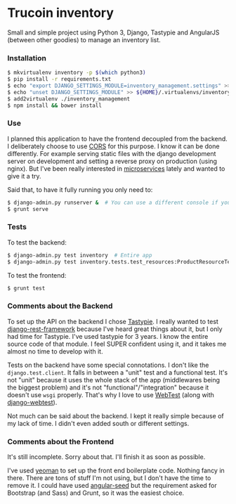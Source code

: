 # Trucoin inventory

Small and simple project using Python 3, Django, Tastypie and AngularJS (between other goodies) to manage an inventory list.

### Installation

```bash
$ mkvirtualenv inventory -p $(which python3)
$ pip install -r requirements.txt
$ echo "export DJANGO_SETTINGS_MODULE=inventory_management.settings" >> ${HOME}/.virtualenvs/inventory/bin/postactivate
$ echo "unset DJANGO_SETTINGS_MODULE" >> ${HOME}/.virtualenvs/inventory/bin/postdeactivate
$ add2virtualenv ./inventory_management
$ npm install && bower install
```

### Use

I planned this application to have the frontend decoupled from the backend. I deliberately choose to use [CORS](http://en.wikipedia.org/wiki/Cross-origin_resource_sharing) for this purpose. I know it can be done differently. For example serving static files with the django development server on development and setting a reverse proxy on production (using nginx). But I've been really interested in [microservices](http://martinfowler.com/articles/microservices.html) lately and wanted to give it a try.

Said that, to have it fully running you only need to:

```bash
$ django-admin.py runserver &  # You can use a different console if you wish
$ grunt serve
```

### Tests

To test the backend:

```bash
$ django-admin.py test inventory  # Entire app
$ django-admin.py test inventory.tests.test_resources:ProductResourceTestCase.test_DELETE_a_product  # Individual test method
```

To test the frontend:

```bash
$ grunt test
```

### Comments about the Backend

To set up the API on the backend I chose [Tastypie](https://django-tastypie.readthedocs.org). I really wanted to test [django-rest-framework](http://www.django-rest-framework.org) because I've heard great things about it, but I only had time for Tastypie. I've used tastypie for 3 years. I know the entire source code of that module. I feel SUPER confident using it, and it takes me almost no time to develop with it.

Tests on the backend have some special connotations. I don't like the `django.test.client`. It falls in between a "unit" test and a functional test. It's not "unit" because it uses the whole stack of the app (middlewares being the biggest problem) and it's not "functional"/"integration" because it doesn't use `wsgi` properly. That's why I love to use [WebTest](http://webtest.readthedocs.org/en/latest/) (along with [django-webtest](https://github.com/kmike/django-webtest)).

Not much can be said about the backend. I kept it really simple because of my lack of time. I didn't even added south or different settings.

### Comments about the Frontend

It's still incomplete. Sorry about that. I'll finish it as soon as possible.

I've used [yeoman](http://yeoman.io) to set up the front end boilerplate code. Nothing fancy in there. There are tons of stuff I'm not using, but I don't have the time to remove it. I could have used [angular-seed](https://github.com/angular/angular-seed) but the requirement asked for Bootstrap (and Sass) and Grunt, so it was the easiest choice.
